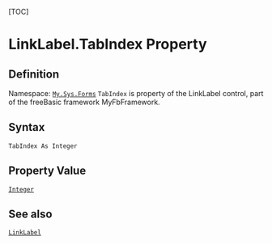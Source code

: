 [TOC]
# LinkLabel.TabIndex Property

## Definition
Namespace: [`My.Sys.Forms`](My.Sys.Forms.md)
`TabIndex` is property of the LinkLabel control, part of the freeBasic framework MyFbFramework.
## Syntax
```freeBasic
TabIndex As Integer
```
## Property Value
[`Integer`]("https://www.freebasic.net/wiki/KeyPgInteger")
## See also
[`LinkLabel`](LinkLabel.md)
